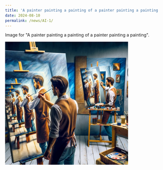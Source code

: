 ```yaml
---
title: 'A painter painting a painting of a painter painting a painting'
date: 2024-08-10
permalink: /news/AI-1/
---
```


Image for "A painter painting a painting of a painter painting a painting".

<img src="/images/gpt_painter.jpeg" alt="Editing a markdown file for a talk" style="width:80%;">